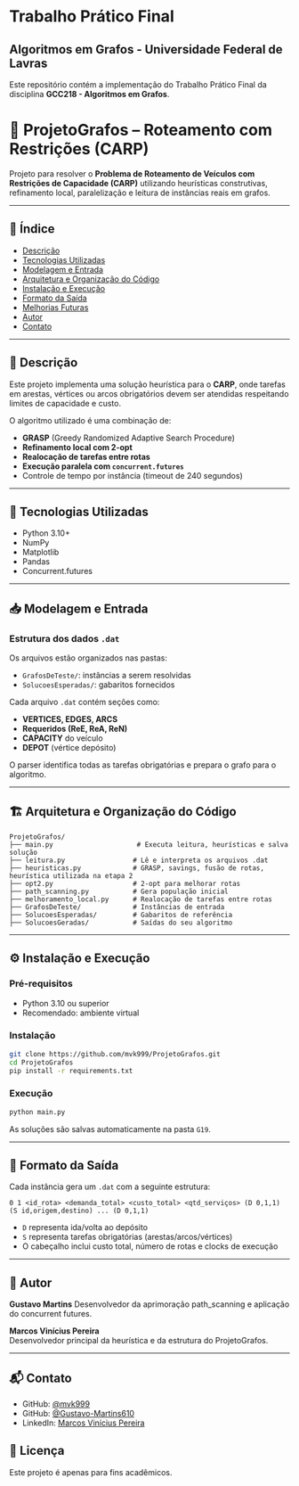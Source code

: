 # Trabalho Prático Final

## Algoritmos em Grafos - Universidade Federal de Lavras

Este repositório contém a implementação do Trabalho Prático Final da disciplina **GCC218 - Algoritmos em Grafos**.

# 🚚 ProjetoGrafos – Roteamento com Restrições (CARP)

Projeto para resolver o **Problema de Roteamento de Veículos com Restrições de Capacidade (CARP)** utilizando heurísticas construtivas, refinamento local, paralelização e leitura de instâncias reais em grafos.

---

## 📑 Índice

- [Descrição](#descrição)
- [Tecnologias Utilizadas](#tecnologias-utilizadas)
- [Modelagem e Entrada](#modelagem-e-entrada)
- [Arquitetura e Organização do Código](#arquitetura-e-organização-do-código)
- [Instalação e Execução](#instalação-e-execução)
- [Formato da Saída](#formato-da-saída)
- [Melhorias Futuras](#melhorias-futuras)
- [Autor](#autor)
- [Contato](#contato)

---

## 📘 Descrição

Este projeto implementa uma solução heurística para o **CARP**, onde tarefas em arestas, vértices ou arcos obrigatórios devem ser atendidas respeitando limites de capacidade e custo.

O algoritmo utilizado é uma combinação de:

- **GRASP** (Greedy Randomized Adaptive Search Procedure)
- **Refinamento local com 2-opt**
- **Realocação de tarefas entre rotas**
- **Execução paralela com `concurrent.futures`**
- Controle de tempo por instância (timeout de 240 segundos)

---

## 🚀 Tecnologias Utilizadas

- Python 3.10+
- NumPy
- Matplotlib
- Pandas
- Concurrent.futures

---

## 📥 Modelagem e Entrada

### Estrutura dos dados `.dat`

Os arquivos estão organizados nas pastas:
- `GrafosDeTeste/`: instâncias a serem resolvidas
- `SolucoesEsperadas/`: gabaritos fornecidos

Cada arquivo `.dat` contém seções como:

- **VERTICES, EDGES, ARCS**
- **Requeridos (ReE, ReA, ReN)**
- **CAPACITY** do veículo
- **DEPOT** (vértice depósito)

O parser identifica todas as tarefas obrigatórias e prepara o grafo para o algoritmo.

---

## 🏗️ Arquitetura e Organização do Código

```
ProjetoGrafos/
├── main.py                     # Executa leitura, heurísticas e salva solução
├── leitura.py                 # Lê e interpreta os arquivos .dat
├── heuristicas.py             # GRASP, savings, fusão de rotas, heurística utilizada na etapa 2 
├── opt2.py                    # 2-opt para melhorar rotas
├── path_scanning.py           # Gera população inicial
├── melhoramento_local.py      # Realocação de tarefas entre rotas
├── GrafosDeTeste/             # Instâncias de entrada
├── SolucoesEsperadas/         # Gabaritos de referência
├── SolucoesGeradas/           # Saídas do seu algoritmo
```

---

## ⚙️ Instalação e Execução

### Pré-requisitos

- Python 3.10 ou superior
- Recomendado: ambiente virtual

### Instalação

```bash
git clone https://github.com/mvk999/ProjetoGrafos.git
cd ProjetoGrafos
pip install -r requirements.txt
```

### Execução

```bash
python main.py
```

As soluções são salvas automaticamente na pasta `G19`.

---

## 🧾 Formato da Saída

Cada instância gera um `.dat` com a seguinte estrutura:

```
0 1 <id_rota> <demanda_total> <custo_total> <qtd_serviços> (D 0,1,1) (S id,origem,destino) ... (D 0,1,1)
```

- `D` representa ida/volta ao depósito
- `S` representa tarefas obrigatórias (arestas/arcos/vértices)
- O cabeçalho inclui custo total, número de rotas e clocks de execução

---

## 👤 Autor
**Gustavo Martins**
Desenvolvedor da aprimoração path_scanning e aplicação do concurrent futures.

**Marcos Vinícius Pereira**  
Desenvolvedor principal da heurística e da estrutura do ProjetoGrafos.

---

## 📬 Contato

- GitHub: [@mvk999](https://github.com/mvk999)
- GitHub: [@Gustavo-Martins610](https://github.com/Gustavo-Martins610)
- LinkedIn: [Marcos Vinícius Pereira](https://www.linkedin.com/in/mvpereira2006)


## 📜 Licença

Este projeto é apenas para fins acadêmicos.
